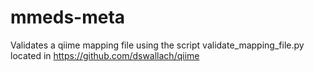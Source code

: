 # mmeds-meta

Validates a qiime mapping file using the script validate_mapping_file.py located in https://github.com/dswallach/qiime
